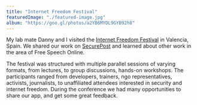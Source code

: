 ```yaml
---
title: "Internet Freedom Festival"
featuredImage: "./featured-image.jpg"
album: "https://goo.gl/photos/a2YB6MYDL9GYB92h8"
---
```




My lab mate Danny and I visited the [Internet Freedom Festival](https://internetfreedomfestival.org/) in Valencia, Spain. We shared our work on [SecurePost](https://www.securepost.co/) and learned about other work in the area of Free Speech Online.

The festival was structured with multiple parallel sessions of varying formats, from lectures, to group discussions, hands-on workshops. The participants ranged from developers, trainers, ngo representatives, activists, journalists, to unaffiliated attendees interested in security and internet freedom. During the conference we had many opportunities to share our app, and get some great feedback.
